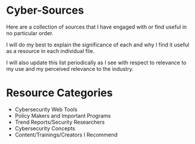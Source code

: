 # Cyber-Sources
Here are a collection of sources that I have engaged with or find useful in no particular order.

I will do my best to explain the significance of each and why I find it useful as a resource in each individual file.

I will also update this list periodically as I see with respect to relevance to my use and my perceived relevance to the industry.


# Resource Categories
- Cybersecurity Web Tools
- Policy Makers and Important Programs
- Trend Reports/Security Researchers
- Cybersecurity Concepts
- Content/Trainings/Creators I Recommend
